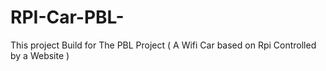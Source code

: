# RPI-Car-PBL-
This project Build for The PBL Project ( A Wifi Car based on Rpi Controlled by a Website ) 

